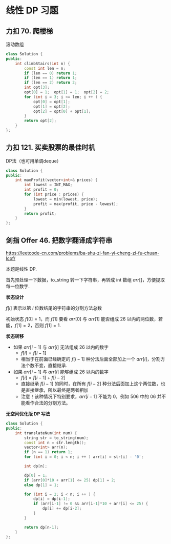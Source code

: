 # 线性 DP 习题

## 力扣 70. 爬楼梯

滚动数组

```cpp
class Solution {
public:
    int climbStairs(int n) {
        const int len = n;
        if (len == 0) return 1;
        if (len == 1) return 1;
        if (len == 2) return 2;
        int opt[3];
        opt[0] = 1;  opt[1] = 1;  opt[2] = 2;
        for (int i = 3; i <= len; i ++ ) {
            opt[0] = opt[1];
            opt[1] = opt[2];
            opt[2] = opt[0] + opt[1];
        }
        return opt[2];
    }
};
```

## 力扣 121. 买卖股票的最佳时机

DP法（也可用单调deque）

```cpp
class Solution {
public:
    int maxProfit(vector<int>& prices) {
        int lowest = INT_MAX;
        int profit = 0;
        for (int price : prices) {
            lowest = min(lowest, price);
            profit = max(profit, price - lowest);
        }
        return profit;
    }
};
```

## 剑指 Offer 46. 把数字翻译成字符串

https://leetcode-cn.com/problems/ba-shu-zi-fan-yi-cheng-zi-fu-chuan-lcof/

本题是线性 DP.

首先预处理一下数据，to_string 转一下字符串，再转成 int 数组 $arr[]$，方便提取每一位数字.

**状态设计**

$f[i]$ 表示以第 $i$ 位数结尾的字符串的分割方法总数

初始状态 $f[0]=1$，而 $f[1]$ 要看 $arr[0]$ 与 $arr[1]$ 能否组成 26 以内的两位数，若能，$f[1]=2$，否则 $f[1]=1$.

**状态转移**

+ 如果 $arr[i-1]$ 与 $arr[i]$ 无法组成 26 以内的数字
  + $f[i]=f[i-1]$
  + 相当于在前面已经确定的 $f[i-1]$ 种分法后面全部加上一个 $arr[i]$，分割方法个数不变，直接继承.
+ 如果 $arr[i-1]$ 与 $arr[i]$ 能够组成 26 以内的数字
  + $f[i]=f[i-1]+f[i-2]$
  + 直接继承 $f[i-1]$ 的同时，在所有 $f[i-2]$ 种分法后面加上这个两位数，也是直接继承，所以最终是两者相加
  + 注意！该种情况下特别要求，$arr[i-1]$ 不能为 0，例如 $506$ 中的 $06$ 并不能看作合法的分割方法。

**无空间优化版 DP 写法**

```cpp
class Solution {
public:
    int translateNum(int num) {
        string str = to_string(num);
        const int n = str.length();
        vector<int> arr(n);
        if (n == 1) return 1;
        for (int i = 0; i < n; i ++ ) arr[i] = str[i] - '0';

        int dp[n];

        dp[0] = 1;
        if (arr[0]*10 + arr[1] <= 25) dp[1] = 2;
        else dp[1] = 1;

        for (int i = 2; i < n; i ++ ) {
            dp[i] = dp[i-1];
            if (arr[i-1] != 0 && arr[i-1]*10 + arr[i] <= 25) {
                dp[i] += dp[i-2];
            }
        }

        return dp[n-1];
    }
};
```